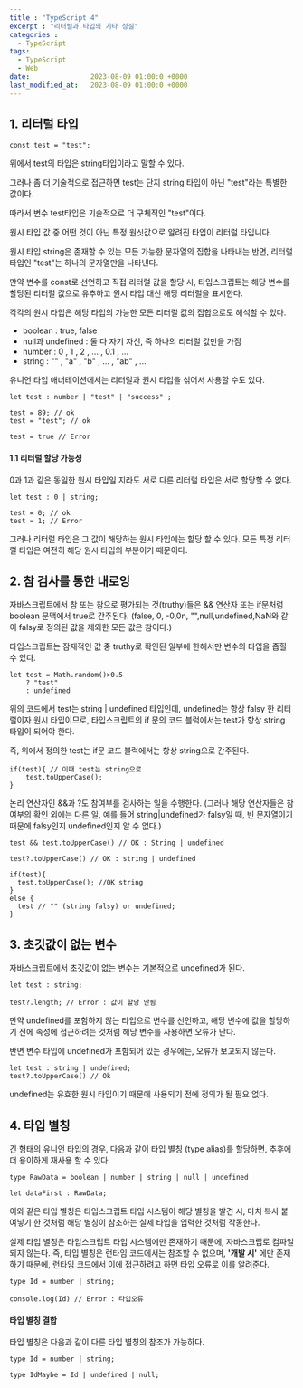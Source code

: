 ```yaml
---
title : "TypeScript 4"
excerpt : "리터럴과 타입의 기타 성질"
categories :
  - TypeScript
tags:
  - TypeScript
  - Web
date:               2023-08-09 01:00:0 +0000
last_modified_at:   2023-08-09 01:00:0 +0000
---
```


## 1. 리터럴 타입

```
const test = "test";
```

위에서 test의 타입은 string타입이라고 말할 수 있다. 

그러나 좀 더 기술적으로 접근하면 test는 단지 string 타입이 아닌 "test"라는 특별한 값이다.

따라서 변수 test타입은 기술적으로 더 구체적인 "test"이다. 

원시 타입 값 중 어떤 것이 아닌 특정 원싯값으로 알려진 타입이 리터럴 타입니다.

원시 타입 string은 존재할 수 있는 모든 가능한 문자열의 집합을 나타내는 반면, 리터럴 타입인 "test"는 하나의 문자열만을 나타낸다. 

만약 변수를 const로 선언하고 직접 리터럴 값을 할당 시, 타입스크립트는 해당 변수를 할당된 리터럴 값으로 유추하고 원시 타입 대신 해당 리터럴을 표시한다. 


각각의 원시 타입은 해당 타입의 가능한 모든 리터럴 값의 집합으로도 해석할 수 있다. 

* boolean : true, false
* null과 undefined : 둘 다 자기 자신, 즉 하나의 리터럴 값만을 가짐
* number : 0 , 1 , 2 , ... , 0.1 , ...
* string : "" , "a" , "b" , ... , "ab" , ...


유니언 타입 애너테이션에서는 리터럴과 원시 타입을 섞어서 사용할 수도 있다.

```
let test : number | "test" | "success" ;

test = 89; // ok
test = "test"; // ok

test = true // Error

```

#### 1.1 리터럴 할당 가능성

0과 1과 같은 동일한 원시 타입일 지라도 서로 다른 리터럴 타입은 서로 할당할 수 없다. 

```
let test : 0 | string;

test = 0; // ok 
test = 1; // Error
```

그러나 리터럴 타입은 그 값이 해당하는 원시 타입에는 할당 할 수 있다. 모든 특정 리터럴 타입은 여전히 해당 원시 타입의 부분이기 때문이다.


## 2. 참 검사를 통한 내로잉

자바스크립트에서 참 또는 참으로 평가되는 것(truthy)들은 && 연산자 또는 if문처럼 boolean 문맥에서 true로 간주된다. 
(false, 0, -0,0n, "",null,undefined,NaN와 같이 falsy로 정의된 값을 제외한 모든 값은 참이다.)

타입스크립트는 잠재적인 값 중 truthy로 확인된 일부에 한해서만 변수의 타입을 좁힐 수 있다. 

```
let test = Math.random()>0.5
    ? "test"
    : undefined
```

위의 코드에서 test는 string | undefined 타입인데, undefined는 항상 falsy 한 리터럴이자 원시 타입이므로, 타입스크립트의 if 문의 코드 블럭에서는 test가 항상 string 타입이 되어야 한다. 

즉, 위에서 정의한 test는 if문 코드 블럭에서는 항상 string으로 간주된다. 

```
if(test){ // 이때 test는 string으로
    test.toUpperCase();
}
```

논리 연산자인 &&과 ?도 참여부를 검사하는 일을 수행한다.
(그러나 해당 연산자들은 참 여부의 확인 외에는 다른 일, 예를 들어 string|undefined가 falsy일 때, 빈 문자열이기 때문에 falsy인지 undefined인지 알 수 없다.)

```
test && test.toUpperCase() // OK : String | undefined

test?.toUpperCase() // OK : string | undefined

if(test){
  test.toUpperCase(); //OK string
}
else {
  test // "" (string falsy) or undefined;
}
```

## 3. 초깃값이 없는 변수

자바스크립트에서 초깃값이 없는 변수는 기본적으로 undefined가 된다. 

```
let test : string;

test?.length; // Error : 값이 할당 안됨
```
만약 undefined를 포함하지 않는 타입으로 변수를 선언하고, 해당 변수에 값을 할당하기 전에 속성에 접근하려는 것처럼 해당 변수를 사용하면 오류가 난다.

반면 변수 타입에 undefined가 포함되어 있는 경우에는, 오류가 보고되지 않는다. 

```
let test : string | undefined;
test?.toUpperCase() // Ok
```
undefined는 유효한 원시 타입이기 때문에 사용되기 전에 정의가 될 필요 없다. 

## 4. 타입 별칭

긴 형태의 유니언 타입의 경우, 다음과 같이 타입 별칭 (type alias)를 할당하면, 추후에 더 용이하게 재사용 할 수 있다. 

```
type RawData = boolean | number | string | null | undefined

let dataFirst : RawData;
```
이와 같은 타입 별칭은 타입스크립트 타입 시스템이 해당 별칭을 발견 시, 마치 복사 붙여넣기 한 것처럼 해당 별칭이 참조하는 실제 타입을 입력한 것처럼 작동한다. 

실제 타입 별칭은 타입스크립트 타입 시스템에만 존재하기 때문에, 자바스크립로 컴파일 되지 않는다.
즉, 타입 별칭은 런타임 코드에서는 참조할 수 없으며, **'개발 시'** 에만 존재하기 때문에, 런타임 코드에서 이에 접근하려고 하면 타입 오류로 이를 알려준다. 

```
type Id = number | string;

console.log(Id) // Error : 타입오류 
```

#### 타입 별칭 결합
타입 별칭은 다음과 같이 다른 타입 별칭의 참조가 가능하다. 

```
type Id = number | string;

type IdMaybe = Id | undefined | null;
```

